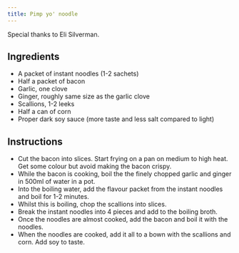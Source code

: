 ```yaml
---
title: Pimp yo' noodle
---
```


Special thanks to Eli Silverman.

## Ingredients

* A packet of instant noodles (1-2 sachets)
* Half a packet of bacon
* Garlic, one clove
* Ginger, roughly same size as the garlic clove
* Scallions, 1-2 leeks
* Half a can of corn
* Proper dark soy sauce (more taste and less salt compared to light)

## Instructions

* Cut the bacon into slices. Start frying on a pan on medium to high heat. Get
  some colour but avoid making the bacon crispy.
* While the bacon is cooking, boil the the finely chopped garlic and ginger in
  500ml of water in a pot.
* Into the boiling water, add the flavour packet from the instant noodles and
  boil for 1-2 minutes.
* Whilst this is boiling, chop the scallions into slices.
* Break the instant noodles into 4 pieces and add to the boiling broth.
* Once the noodles are almost cooked, add the bacon and boil it with the
  noodles.
* When the noodles are cooked, add it all to a bown with the scallions and corn.
  Add soy to taste.
